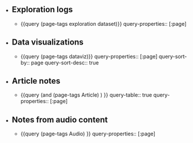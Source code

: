 - ## Exploration logs
	- {{query (page-tags exploration dataset)}}
	  query-properties:: [:page]
- ## Data visualizations
	- {{query (page-tags dataviz)}}
	  query-properties:: [:page]
	  query-sort-by:: page
	  query-sort-desc:: true
- ## Article notes
	- {{query (and (page-tags Article) ) }}
	  query-table:: true
	  query-properties:: [:page]
- ## Notes from audio content
	- {{query (page-tags Audio) }}
	  query-properties:: [:page]